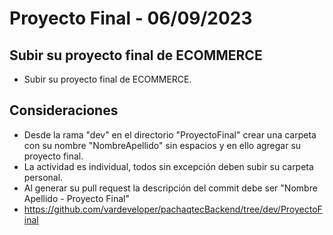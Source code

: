 # Proyecto Final - 06/09/2023

## Subir su proyecto final de ECOMMERCE

- Subir su proyecto final de ECOMMERCE.

## Consideraciones

- Desde la rama "dev" en el directorio "ProyectoFinal" crear una carpeta con su nombre "NombreApellido" sin espacios y en ello agregar su proyecto final.
- La actividad es individual, todos sin excepción deben subir su carpeta personal.
- Al generar su pull request la descripción del commit debe ser "Nombre Apellido - Proyecto Final"
- https://github.com/vardeveloper/pachaqtecBackend/tree/dev/ProyectoFinal

